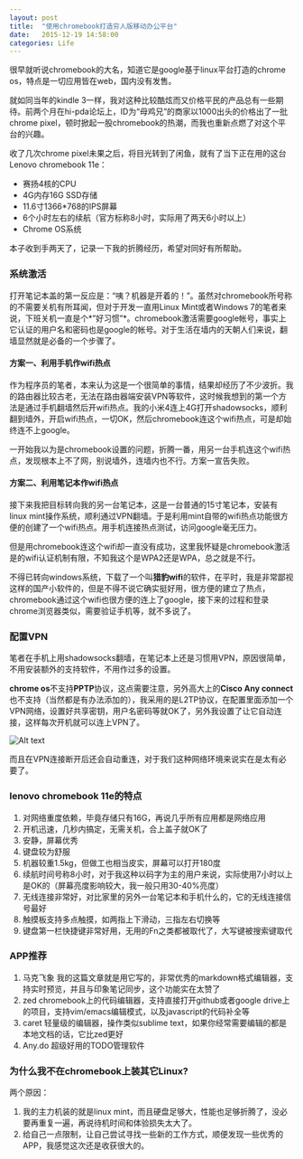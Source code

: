 ```yaml
---
layout: post
title:  "使用chromebook打造穷人版移动办公平台"
date:   2015-12-19 14:58:00
categories: Life
---
```

很早就听说chromebook的大名，知道它是google基于linux平台打造的chrome os，特点是一切应用皆在web，国内没有发售。

就如同当年的kindle 3一样，我对这种比较酷炫而又价格平民的产品总有一些期待。前两个月在hi-pda论坛上，ID为“母鸡兄”的商家以1000出头的价格出了一批chrome pixel，顿时掀起一股chromebook的热潮，而我也重新点燃了对这个平台的兴趣。

收了几次chrome pixel未果之后，将目光转到了闲鱼，就有了当下正在用的这台Lenovo chromebook 11e：
* 赛扬4核的CPU
* 4G内存16G SSD存储
* 11.6寸1366*768的IPS屏幕
* 6个小时左右的续航（官方标称8小时，实际用了两天6小时以上）
* Chrome OS系统

本子收到手两天了，记录一下我的折腾经历，希望对同好有所帮助。

### 系统激活

打开笔记本盖的第一反应是：“咦？机器是开着的！”。虽然对chromebook所号称的不需要关机有所耳闻，但对于开发一直用Linux Mint或者Windows 7的笔者来说，下班关机一直是个*”好习惯”*。chromebook激活需要google帐号，事实上它认证的用户名和密码也是google的帐号。对于生活在墙内的天朝人们来说，翻墙显然就是必备的一个步骤了。

#### 方案一、利用手机作wifi热点

作为程序员的笔者，本来认为这是一个很简单的事情，结果却经历了不少波折。我的路由器比较古老，无法在路由器端安装VPN等软件，这时候我想到的第一个方法是通过手机翻墙然后开wifi热点。我的小米4连上4G打开shadowsocks，顺利翻到墙外，开启wifi热点，一切OK，然后chromebook连这个wifi热点，可是却始终连不上google。

一开始我以为是chromebook设置的问题，折腾一番，用另一台手机连这个wifi热点，发现根本上不了网，别说墙外，连墙内也不行。方案一宣告失败。

#### 方案二、利用笔记本作wifi热点

接下来我把目标转向我的另一台笔记本，这是一台普通的15寸笔记本，安装有linux mint操作系统，顺利通过VPN翻墙。于是利用mint自带的wifi热点功能很方便的创建了一个wifi热点。用手机连接热点测试，访问google毫无压力。

但是用chromebook连这个wifi却一直没有成功，这里我怀疑是chromebook激活是的wifi认证机制有限，不知我这个是WPA2还是WPA，总之就是不行。

不得已转向windows系统，下载了一个叫**猎豹wifi**的软件，在平时，我是非常鄙视这样的国产小软件的，但是不得不说它确实挺好用，很方便的建立了热点，chromebook通过这个wifi也很方便的连上了google，接下来的过程和登录chrome浏览器类似，需要验证手机等，就不多说了。

### 配置VPN

笔者在手机上用shadowsocks翻墙，在笔记本上还是习惯用VPN，原因很简单，不用安装额外的支持软件，不用作过多的设置。

**chrome os**不支持**PPTP**协议，这点需要注意，另外高大上的**Cisco Any connect**也不支持（当然都是有办法添加的），我采用的是L2TP协议，在配置里面添加一个VPN网络，设置好共享密钥，用户名密码等就OK了，另外我设置了让它自动连接，这样每次开机就可以连上VPN了。

![Alt text](./vpn.png)

而且在VPN连接断开后还会自动重连，对于我们这种网络环境来说实在是太有必要了。 
 
### lenovo chromebook 11e的特点

1. 对网络重度依赖，毕竟存储只有16G，再说几乎所有应用都是网络应用
2. 开机迅速，几秒内搞定，无需关机，合上盖子就OK了
3. 安静，屏幕优秀
4. 键盘较为舒服
5. 机器较重1.5kg，但做工也相当皮实，屏幕可以打开180度
6. 续航时间号称8小时，对于我这种以码字为主的用户来说，实际使用7小时以上是OK的（屏幕亮度影响较大，我一般只用30-40%亮度）
7. 无线连接非常好，对比家里的另外一台笔记本和手机什么的，它的无线连接信号最好
8. 触摸板支持多点触摸，如两指上下滑动，三指左右切换等
9. 键盘第一栏快捷键非常好用，无用的Fn之类都被取代了，大写键被搜索键取代

### APP推荐

1. 马克飞象
我的这篇文章就是用它写的，非常优秀的markdown格式编辑器，支持实时预览，并且与印象笔记同步，这个功能实在太赞了
1. zed
chromebook上的代码编辑器，支持直接打开github或者google drive上的项目，支持vim/emacs编辑模式，以及javascript的代码补全等
1. caret
轻量级的编辑器，操作类似sublime text，如果你经常需要编辑的都是本地文档的话，它比zed更好
1. Any.do
超级好用的TODO管理软件

### 为什么我不在chromebook上装其它Linux?

两个原因：
1. 我的主力机装的就是linux mint，而且硬盘足够大，性能也足够折腾了，没必要再重复一遍，再说待机时间和体验损失太大了。
2. 给自己一点限制，让自己尝试寻找一些新的工作方式，顺便发现一些优秀的APP，我感觉这次还是收获很大的。

